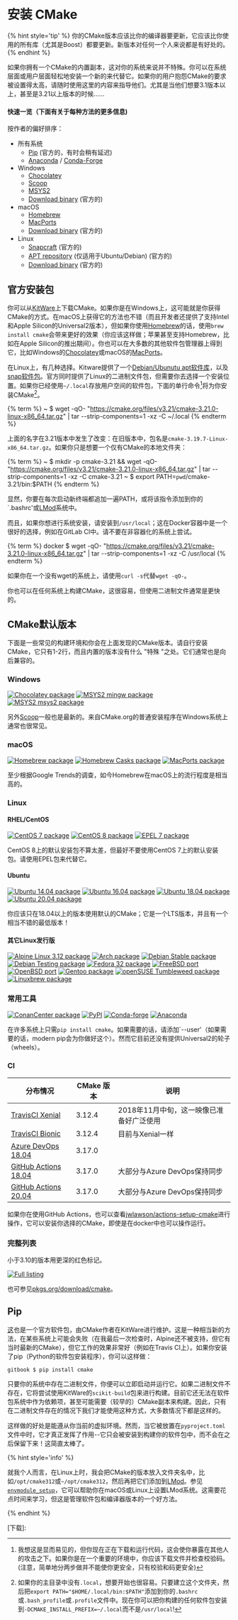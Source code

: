 # 安装 CMake

{% hint style='tip' %}
你的CMake版本应该比你的编译器要更新，它应该比你使用的所有库（尤其是Boost）都要更新。新版本对任何一个人来说都是有好处的。
{% endhint %}

如果你拥有一个CMake的内置副本，这对你的系统来说并不特殊。你可以在系统层面或用户层面轻松地安装一个新的来代替它。如果你的用户抱怨CMake的要求被设置得太高，请随时使用这里的内容来指导他们。尤其是当他们想要3.1版本以上，甚至是3.21以上版本的时候......

#### 快速一览（下面有关于每种方法的更多信息)

按作者的偏好排序：

* 所有系统
    - [Pip][PyPI] (官方的，有时会稍有延迟)
    - [Anaconda][] / [Conda-Forge][]
* Windows
    - [Chocolatey][]
    - [Scoop][]
    - [MSYS2][]
    - [Download binary][download] (官方的)
* macOS
    - [Homebrew][]
    - [MacPorts][]
    - [Download binary][download] (官方的)
* Linux
    - [Snapcraft][snap] (官方的)
    - [APT repository][apt] (仅适用于Ubuntu/Debian) (官方的)
    - [Download binary][download] (官方的)

## 官方安装包

你可以从[KitWare][download]上下载CMake。如果你是在Windows上，这可能就是你获得CMake的方式。在macOS上获得它的方法也不错（而且开发者还提供了支持Intel和Apple Silicon的Universal2版本），但如果你使用[Homebrew](https://brew.sh)的话，使用`brew install cmake`会带来更好的效果（你应该这样做；苹果甚至支持Homebrew，比如在Apple Silicon的推出期间）。你也可以在大多数的其他软件包管理器上得到它，比如Windows的[Chocolatey](https://chocolatey.org)或macOS的[MacPorts](https://www.macports.org)。

在Linux上，有几种选择。Kitware提供了一个[Debian/Ubunutu apt软件库][apt]，以及[snap软件包][snap]。官方同时提供了Linux的二进制文件包，但需要你去选择一个安装位置。如果你已经使用`~/.local`存放用户空间的软件包，下面的单行命令[^1]将为你安装CMake[^2]。

{% term %}
~ $ wget -qO- "https://cmake.org/files/v3.21/cmake-3.21.0-linux-x86_64.tar.gz" | tar --strip-components=1 -xz -C ~/.local
{% endterm %}

上面的名字在3.21版本中发生了改变：在旧版本中，包名是`cmake-3.19.7-Linux-x86_64.tar.gz`。如果你只是想要一个仅有CMake的本地文件夹：

{% term %}
~ $ mkdir -p cmake-3.21 && wget -qO- "https://cmake.org/files/v3.21/cmake-3.21.0-linux-x86_64.tar.gz" | tar --strip-components=1 -xz -C cmake-3.21
~ $ export PATH=`pwd`/cmake-3.21/bin:$PATH
{% endterm %}

显然，你要在每次启动新终端都追加一遍PATH，或将该指令添加到你的`.bashrc'或[LMod][]系统中。

而且，如果你想进行系统安装，请安装到`/usr/local`；这在Docker容器中是一个很好的选择，例如在GitLab CI中。请不要在非容器化的系统上尝试。

{% term %}
docker $ wget -qO- "https://cmake.org/files/v3.21/cmake-3.21.0-linux-x86_64.tar.gz" | tar --strip-components=1 -xz -C /usr/local
{% endterm %}

如果你在一个没有wget的系统上，请使用`curl -s`代替`wget -qO-`。

你也可以在任何系统上构建CMake，这很容易，但使用二进制文件通常是更快的。

## CMake默认版本

下面是一些常见的构建环境和你会在上面发现的CMake版本。请自行安装CMake，它只有1-2行，而且内置的版本没有什么 "特殊 "之处。它们通常也是向后兼容的。

### Windows

[![Chocolatey package](https://repology.org/badge/version-for-repo/chocolatey/cmake.svg)][chocolatey]
[![MSYS2 mingw package](https://repology.org/badge/version-for-repo/msys2_mingw/cmake.svg)][MSYS2]
[![MSYS2 msys2 package](https://repology.org/badge/version-for-repo/msys2_msys2/cmake.svg)][MSYS2]

另外[Scoop][scoop]一般也是最新的。来自CMake.org的普通安装程序在Windows系统上通常也很常见。

### macOS

[![Homebrew package](https://repology.org/badge/version-for-repo/homebrew/cmake.svg)][homebrew]
[![Homebrew Casks package](https://repology.org/badge/version-for-repo/homebrew_casks/cmake.svg)][homebrew-cask]
[![MacPorts package](https://repology.org/badge/version-for-repo/macports/cmake.svg)][macports]

至少根据Google Trends的调查，如今Homebrew在macOS上的流行程度是相当高的。

### Linux

#### RHEL/CentOS

[![CentOS 7 package](https://repology.org/badge/version-for-repo/centos_7/cmake.svg?minversion=3.10.0)][centos]
[![CentOS 8 package](https://repology.org/badge/version-for-repo/centos_8/cmake.svg?minversion=3.10.0)][centos]
[![EPEL 7 package](https://repology.org/badge/version-for-repo/epel_7/cmake.svg?minversion=3.10.0)][centos]

CentOS 8上的默认安装包不算太差，但最好不要使用CentOS 7上的默认安装包。请使用EPEL包来代替它。

#### Ubuntu

[![Ubuntu 14.04 package](https://repology.org/badge/version-for-repo/ubuntu_14_04/cmake.svg?minversion=3.10.0)](https://launchpad.net/ubuntu/trusty/+source/cmake)
[![Ubuntu 16.04 package](https://repology.org/badge/version-for-repo/ubuntu_16_04/cmake.svg?minversion=3.10.0)](https://launchpad.net/ubuntu/xenial/+source/cmake)
[![Ubuntu 18.04 package](https://repology.org/badge/version-for-repo/ubuntu_18_04/cmake.svg?minversion=3.10.0)](https://launchpad.net/ubuntu/bionic/+source/cmake)
[![Ubuntu 20.04 package](https://repology.org/badge/version-for-repo/ubuntu_20_04/cmake.svg?minversion=3.10.0)](https://launchpad.net/ubuntu/focal/+source/cmake)

你应该只在18.04以上的版本使用默认的CMake；它是一个LTS版本，并且有一个相当不错的最低版本！

#### 其它Linux发行版

[![Alpine Linux 3.12 package](https://repology.org/badge/version-for-repo/alpine_3_12/cmake.svg)](https://pkgs.alpinelinux.org/packages?name=cmake&branch=v3.12)
[![Arch package](https://repology.org/badge/version-for-repo/arch/cmake.svg)][repology]
[![Debian Stable package](https://repology.org/badge/version-for-repo/debian_stable/cmake.svg)][repology]
[![Debian Testing package](https://repology.org/badge/version-for-repo/debian_testing/cmake.svg)][repology]
[![Fedora 32 package](https://repology.org/badge/version-for-repo/fedora_32/cmake.svg)][repology]
[![FreeBSD port](https://repology.org/badge/version-for-repo/freebsd/cmake.svg)][repology]
[![OpenBSD port](https://repology.org/badge/version-for-repo/openbsd/cmake.svg)][repology]
[![Gentoo package](https://repology.org/badge/version-for-repo/gentoo/cmake.svg)][repology]
[![openSUSE Tumbleweed package](https://repology.org/badge/version-for-repo/opensuse_tumbleweed/cmake.svg)][repology]
[![Linuxbrew package](https://repology.org/badge/version-for-repo/linuxbrew/cmake.svg)][repology]


### 常用工具

[![ConanCenter package](https://repology.org/badge/version-for-repo/conancenter/cmake.svg)][repology]
[![PyPI](https://img.shields.io/pypi/v/cmake)][PyPI]
[![Conda-forge](https://img.shields.io/conda/vn/conda-forge/cmake.svg)][Conda-Forge]
[![Anaconda](https://anaconda.org/anaconda/cmake/badges/version.svg?style=flat)][Anaconda]


在许多系统上只需`pip install cmake`。如果需要的话，请添加`--user'（如果需要的话，modern pip会为你做好这个）。然而它目前还没有提供Universal2的轮子（wheels）。


### CI

| 分布情况 | CMake 版本 | 说明 |
|---------------|---------------|-------|
| [TravisCI Xenial](https://docs.travis-ci.com/user/reference/xenial/#compilers-and-build-toolchain) | 3.12.4 | 2018年11月中旬，这一映像已准备好广泛使用 |
| [TravisCI Bionic](https://docs.travis-ci.com/user/reference/bionic/#compilers-and-build-toolchain) | 3.12.4 | 目前与Xenial一样 |
| [Azure DevOps 18.04](https://docs.microsoft.com/en-us/azure/devops/pipelines/agents/hosted?view=azure-devops#use-a-microsoft-hosted-agent) | 3.17.0 | |
| [GitHub Actions 18.04](https://github.com/actions/virtual-environments/blob/main/images/linux/Ubuntu1804-README.md) | 3.17.0 | 大部分与Azure DevOps保持同步 |
| [GitHub Actions 20.04](https://github.com/actions/virtual-environments/blob/main/images/linux/Ubuntu2004-README.md) | 3.17.0 | 大部分与Azure DevOps保持同步 |

如果你在使用GitHub Actions，也可以查看[jwlawson/actions-setup-cmake](https://github.com/marketplace/actions/actions-setup-cmake)进行操作，它可以安装你选择的CMake，即使是在docker中也可以操作运行。

### 完整列表

小于3.10的版本用更深的红色标记。

[![Full listing](https://repology.org/badge/vertical-allrepos/cmake.svg?columns=3&minversion=3.10.0)][repology]

也可参见[pkgs.org/download/cmake](https://pkgs.org/download/cmake)。

## Pip

[这][PyPI]也是一个官方软件包，由CMake作者在KitWare进行维护。这是一种相当新的方法，在某些系统上可能会失败（在我最后一次检查时，Alpine还不被支持，但它有当时最新的CMake），但它工作的效果非常好（例如在Travis CI上）。如果你安装了pip（Python的软件包安装程序），你可以这样做：

```term
gitbook $ pip install cmake
```

只要你的系统中存在二进制文件，你便可以立即启动并运行它。如果二进制文件不存在，它将尝试使用KitWare的`scikit-build`包来进行构建。目前它还无法在软件包系统中作为依赖项，甚至可能需要（较早的）CMake副本来构建。因此，只有在二进制文件存在的情况下我们才能使用这种方式，大多数情况下都是这样的。

这样做的好处是能遵从你当前的虚拟环境。然而，当它被放置在`pyproject.toml`文件中时，它才真正发挥了作用--它只会被安装到构建你的软件包中，而不会在之后保留下来！这简直太棒了。

{% hint style='info' %}

就我个人而言，在Linux上时，我会把CMake的版本放入文件夹名中，比如`/opt/cmake312`或`~/opt/cmake312`，然后再把它们添加到[LMod][]。参见[`envmodule_setup`][envmodule_setup]，它可以帮助你在macOS或Linux上设置LMod系统。这需要花点时间来学习，但这是管理软件包和编译器版本的一个好方法。

[envmodule_setup]: https://github.com/CLIUtils/envmodule_setup
{% endhint %}

[^1]: 我想这是显而易见的，但你现在正在下载和运行代码，这会使你暴露在其他人的攻击之下。如果你是在一个重要的环境中，你应该下载文件并检查校验码。(注意，简单地分两步做并不能使你更安全，只有校验和码更安全)
[^2]: 如果你的主目录中没有`.local`，想要开始也很容易。只要建立这个文件夹，然后把`export PATH="$HOME/.local/bin:$PATH"`添加到你的`.bashrc`或`.bash_profile`或`.profile`文件中。现在你可以把你构建的任何软件包安装到`-DCMAKE_INSTALL_PREFIX=~/.local`而不是`/usr/local`!

[repology]:      https://repology.org/project/cmake/versions
[LMod]:          http://lmod.readthedocs.io/en/latest/
[apt]:           https://apt.kitware.com/
[snap]:          https://snapcraft.io/cmake
[PyPI]:          https://pypi.org/project/cmake/
[chocolatey]:    https://chocolatey.org/packages/cmake
[scoop]:         https://github.com/ScoopInstaller/Main/blob/master/bucket/cmake.json
[MSYS2]:         https://packages.msys2.org/base/mingw-w64-cmake
[anaconda]:      https://anaconda.org/anaconda/cmake
[conda-forge]:   https://github.com/conda-forge/cmake-feedstock
[download]:      https://cmake.org/download/
[homebrew]:      https://formulae.brew.sh/formula/cmake
[homebrew-cask]: https://formulae.brew.sh/cask/cmake
[macports]:      https://ports.macports.org/port/cmake/summary
[centos]:        https://rpms.remirepo.net/rpmphp/zoom.php?rpm=cmake
[下载]: 
